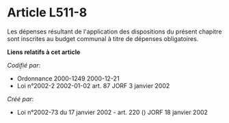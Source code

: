 # Article L511-8

Les dépenses résultant de l'application des dispositions du présent chapitre sont inscrites au budget communal à titre de
dépenses obligatoires.

**Liens relatifs à cet article**

_Codifié par_:

  - Ordonnance 2000-1249 2000-12-21
  - Loi n°2002-2 2002-01-02 art. 87 JORF 3 janvier 2002

_Créé par_:

  - Loi n°2002-73 du 17 janvier 2002 - art. 220 () JORF 18 janvier 2002
